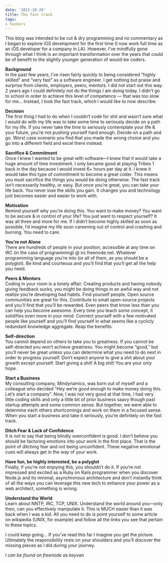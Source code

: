 ```yaml
---
date: '2011-10-29'
title: The fast track
tags: 
- hackers
---
```

<p>This blog was intended to be cut &amp; dry programming and no commentary as I began to explore iOS development for the first time (I now work full time as an iOS developer for a company in LA). However, I&#8217;ve mindfully gone through what I think is an important transformation over the years that could be of benefit to the slightly younger generation of would-be coders.</p>
<p><strong>Background<br/></strong>In the past few years, I&#8217;ve risen fairly quickly to being considered &#8220;highly skilled&#8221; and &#8220;very fast&#8221; as a software engineer. I get nothing but praise and surprise from clients, employers, peers, mentors. I did not start out this way. 2 years ago I could definitely not do the things I am doing today. I didn&#8217;t go to school in order to achieve this level of competence &#8212; that was too slow for me&#8230; Instead, I took the fast track, which I would like to now describe:</p>
<p><strong>Decision<br/></strong>The first thing I had to do when I couldn&#8217;t code for shit and wasn&#8217;t sure what I would do with my life was to take some time to seriously decide on a path for my life. If you never take the time to seriously contemplate your life &amp; your future, you&#8217;re not pushing yourself hard enough. Decide on a path and go. Worst case scenario you find that you made the wrong choice and you go into a different field and excel there instead.</p>
<p><strong>Sacrifice &amp; Commitment<br/></strong>Once I knew I wanted to be great with software&#8212;I knew that it would take a huge amount of time investment. I only became good at playing Tribes 1 back in the day because I would invest 6+ hours per day at it. I knew it would take this type of commitment to become a great coder. This means you must sacrifice the things you would be doing otherwise. The fast track isn&#8217;t necessarily healthy, or easy. But once you&#8217;re great, you can take your life back. You never lose the skills you gain. It changes you and technology just becomes easier and easier to work with.</p>
<p><strong>Motivation<br/></strong>Remind yourself why you&#8217;re doing this. You want to make money? You want to be secure &amp; in control of your life? You just want to respect yourself? It was all three and more for me. If I didn&#8217;t become highly skilled as soon as possible, I&#8217;d imagine my life soon careening out of control and crashing and burning. You need to care.</p>
<p><strong>You&#8217;re not Alone<br/></strong>There are hundreds of people in your position, accessible at any time on IRC (in the case of programming) @ irc.freenode.net. Whatever programming language you&#8217;re into (or all of them, as you should be a polyglot). Be kind and courteous and you&#8217;ll find that you&#8217;ll get all the help you need.</p>
<p><strong>Peers &amp; Mentors<br/></strong>Coding in your room is a lonely affair. Creating products and having nobody giving feedback sucks, you might be doing things in an awful way and not realize you&#8217;re developing bad habits. Find yourself people. Open source communities are great for this. Contribute to small open-source projects and you&#8217;ll find that you&#8217;ll be rewarded. Even peers that know less than you can help you become awesome. Every time you teach some concept, it solidifies even more in your mind. Connect yourself with a few motivated people like yourself and you&#8217;ll find yourself in what seems like a cyclicly redundant knowledge aggregate. Reap the benefits.</p>
<p><strong>Self-direction<br/></strong>You cannot depend on others to take you to greatness. If you cannot be self-directed you won&#8217;t achieve greatness. You might become &#8220;good,&#8221; but you&#8217;ll never be great unless you can determine what you need to do next in order to progress yourself. Don&#8217;t expect anyone to give a shit about your growth except yourself. Start giving a shit! A big shit! You are your only hope.</p>
<p><strong>Start a Business<br/></strong>My consulting company, Mindynamics, was born out of myself and a colleague who decided &#8220;Hey we&#8217;re good enough to make money doing this. Let&#8217;s start a company&#8221;. Now, I was not very good at that time, I had very little coding skills and only a little bit of prior business saavy though past startup attempts and some common sense. But together, we were able to determine each others shortcomings and work on them in a focused sense. When you start a business and take it seriously, you&#8217;re definitely on the fast track.</p>
<p><strong>Ditch Fear &amp; Lack of Confidence<br/></strong>It is not to say that being blindly overconfident is good. I don&#8217;t believe you should be factoring emotions into your work in the first place. That is the point of ditching fear and not being unconfident. These negative emotional cues will always get in the way of your work.</p>
<p><strong>Have fun, be highly interested, be a polyglot<br/></strong>Finally, if you&#8217;re not enjoying this, you shouldn&#8217;t do it. If you&#8217;re not impressed and excited as a Ruby on Rails programmer when you discover Node.js and its minimal, asynchronous architecture and don&#8217;t instantly think of all the ways you can leverage this new tech to enhance your power as a web architect, something is wrong.</p>
<p><strong>Understand the World<br/></strong>Learn about NNTP, IRC, TCP, UNIX. Understand the world around you&#8212;only then, can you effectively manipulate it. This is MUCH easier than it was back when I was a kid. All you need to do is point yourself to some article on wikipedia (UNIX, for example) and follow all the links you see that pertain to these topics.</p>
<p>I could keep going&#8230; If you&#8217;ve read this far I imagine you get the picture. Ultimately the responsibility rests on your shoulders and you&#8217;ll discover the missing pieces as I did during your journey.</p>
<p><em>I can be found on freenode as keyvan</em></p>
